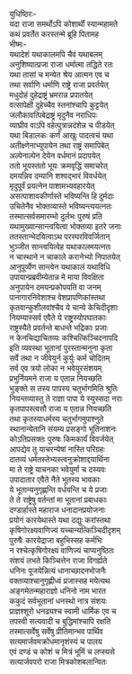युधिष्ठिरः-  
यदा राजा समर्थोऽपि कोशार्थी स्यान्महामते  
कथं प्रवर्तेत करस्तन्मे ब्रूहि पितामह  
भीष्मः-   
यथादेशं यथाकालमपि चैवं यथाबलम्  
अनुशिष्यात्प्रजा राजा धर्मात्मा तद्धिते रतः  
यथा तासां च मन्येत श्रेय आत्मन एव च  
तथा सर्वाणि धर्माणि राष्ट्रे राजा प्रवर्तयेत्  
मधुदोहं दुहेद्राष्ट्रं भ्रमरान्न प्रपातयेत्  
वत्सापेक्षी दुहेच्चैव स्तनांश्चापि कुट्टयेत्  
जलौकावत्पिबेद्राष्ट्रं मृदुनैव नराधिपः  
व्याघ्रीव वाऽपि वहेत्पुत्रान्नदंशेन्न च पीडयेत्  
यथा बिडालकः कर्णं आखुः पादत्वचं यथा  
अतीक्ष्णेनाभ्युपायेन तथा राष्ट्रं समापिबेत्  
अल्पेनाल्पेन देयेन वर्धमानं प्रदापयेत्  
ततो भूयस्ततो भूयः क्रमवृद्धिं समाचरेत्  
दमयन्निव दम्यानि शश्वद्भारं विवर्धयेत्  
मृदुपूर्वं प्रयत्नेन पाशामभ्यवहारयेत्  
असत्पाशावकीर्णास्ते भविष्यन्ति हि दुर्मदाः  
उचितेनैव भोक्तव्यास्ते भविष्यन्त्ययत्नतः  
तस्मात्सर्वसमारम्भो दुर्लभः पुरुषं प्रति  
यथामुख्यान्सान्त्वयित्वा भोक्तव्या इतरे जनाः  
ततस्तान्भेदयित्वाऽथ परस्परविवर्जितान्  
भुञ्जीत सान्त्वयित्वेह यथाकालमयत्नतः  
न चास्थाने न चाकाले करानेभ्यो निपातयेत्  
आनुपूर्व्येण सान्त्वेन यथाकालं यथाविधि  
उपायान्प्रब्रवीम्येतान्न मे माया विवक्षिता  
अनुपायेन दमयन्प्रकोपयति वा जनम्  
पानागारनिवेशाश्च वेशप्रापणिकांस्तथा  
कृतवान्कुशीलवांश्चैव ये चान्ये केचिदीदृशाः  
नियम्यास्सर्व एवैते ये राष्ट्रस्योपघातकाः  
राष्ट्रस्यैते प्रवर्तन्ते बाधन्ते भद्रिकाः प्रजाः  
न केनचिद्याचितव्यः कश्चित्किञ्चिदनापदि  
इति व्यवस्था भूतानां पुरस्तान्मनुना कृता  
सर्वे तथा न जीवेयुर्न कुर्युः कर्म चोदितम्  
सर्व एव त्रयो लोका न भवेयुरसंशयम्  
प्रभुर्नियमने राजा य एतान्न नियच्छति  
भुङ्क्ते स तस्य पापस्य चतुर्भागमिति श्रुतिः  
नियन्तव्यास्तु ते राज्ञा पापा ये स्युस्सदा नराः  
कृतपापस्त्वसौ राजा य एतान्न नियच्छति  
तथा कृतस्याधर्मस्य चतुर्भागमुपाश्नुते  
स्थानान्येतानि संयम्य प्रसङ्गो भूतिनाशनः  
कोऽतिप्रसक्तः पुरुषः किमकार्यं विवर्जयेत्  
आपद्येव तु याचरन्येषां नास्ति परिग्रहः  
दातव्यं धर्मतस्तेभ्यस्त्वनुक्रोशाद्दयार्थिना  
मा ते राष्ट्रे याचनका भवेयुर्मा च दस्यवः  
उपादातार एवैते नैते भूतस्य भावकाः  
ये भूतान्यनुगृह्णन्ति वर्धयन्ति च ये प्रजाः  
ते ते राष्ट्रेषु वर्तन्तां मा भूतानां प्रबाधकाः  
दण्डार्हास्ते महाराज धनादानप्रयोजनाः  
प्रयोगं कारयेथास्ते यथा दद्युः करांस्तथा  
कृषिगोरक्ष्यवाणिज्यं यच्चान्यत्किञ्चिदीदृशम्  
पुरुषैः कारयेद्राजा बहुभिस्सह कर्मभिः  
न रश्चेत्कृषिगोरक्ष्यं वाणिज्यं चाप्यनुष्ठितः  
संशयं लभते किञ्चित्तेन राजा विगर्ह्यते  
धनिनः पूजयेन्नित्यं धानाच्छादनभोजनैः  
वक्तव्याश्चानुगृह्णीध्वं प्रजास्सह मयेत्यथ  
अङ्गमेतन्महाराज्ञो धनिनो नाम भारत  
ककुदं सर्वभूतानां धनस्थो नात्र संशयः  
प्राज्ञश्शूरो धनढ्यश्च स्वामी धार्मिक एव च  
तपस्वी सत्यवादी च बुद्धिमांश्चापि रक्षति  
तस्मात्सर्वेषु सर्वेषु प्रीतिमान्भव पार्थिव  
सत्यमार्जवमक्रोधमानृशंस्यं च पालय  
एवं दण्डं च कोशं च मित्रं भूमिं च लप्स्यसे  
सत्यार्जवपरो राजा मित्रकोशबलान्वितः   

